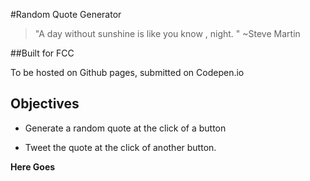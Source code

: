 #Random Quote Generator

> "A day without sunshine is like
> you know , night. "
        ~Steve Martin

##Built for FCC

To be hosted on Github pages, submitted on Codepen.io

## Objectives

* Generate a random quote at the click of a button

* Tweet the quote at the click of another button.

**Here Goes**